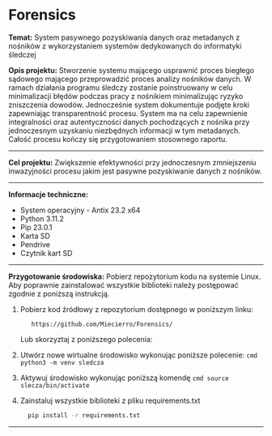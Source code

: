 # Forensics


**Temat:** System pasywnego pozyskiwania danych oraz metadanych z nośników z wykorzystaniem systemów dedykowanych do informatyki śledczej

**Opis projektu:** 
Stworzenie systemu mającego usprawnić proces biegłego sądowego mającego przeprowadzić proces analizy nośników danych. W ramach działania programu śledczy zostanie poinstruowany w celu minimalizacji błędów podczas pracy z nośnikiem minimalizując ryzyko zniszczenia dowodów. 
Jednocześnie system dokumentuje podjęte kroki zapewniając transparentność procesu. System ma na celu zapewnienie integralności oraz autentyczności danych pochodzących z nośnika przy jednoczesnym uzyskaniu niezbędnych informacji w tym metadanych. 
Całość procesu kończy się przygotowaniem stosownego raportu. 

---
**Cel projektu:**
Zwiększenie efektywności przy jednoczesnym zmniejszeniu inwazyjności procesu jakim jest pasywne pozyskiwanie danych z nośników.

---

**Informacje techniczne:**
- System operacyjny - Antix 23.2 x64
- Python 3.11.2
- Pip 23.0.1
- Karta SD
- Pendrive
- Czytnik kart SD
  
---

**Przygotowanie środowiska:**
Pobierz repozytorium kodu na systemie Linux. Aby poprawnie zainstalować wszystkie biblioteki należy postępować zgodnie z poniższą instrukcją.
1. Pobierz kod źródłowy z repozytorium dostępnego w poniższym linku:
      ```webside
         https://github.com/Miecierro/Forensics/
      ```
      Lub skorzyztaj z poniższego polecenia:

3. Utwórz nowe wirtualne środowisko wykonując poniższe polecenie:
       ```cmd
       python3 -m venv sledcza
       ```
5. Aktywuj środowisko wykonując poniższą komendę
       ```cmd
        source slecza/bin/activate
       ```
4. Zainstaluj wszystkie biblioteki z pliku requirements.txt
      ```cmd
        pip install -r requirements.txt
      ```
---




